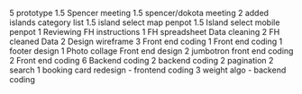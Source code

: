 5 prototype
1.5 Spencer meeting
1.5 spencer/dokota meeting
2 added islands category list
1.5 island select map penpot
1.5 Island select mobile penpot
1 Reviewing FH instructions
1 FH spreadsheet Data cleaning
2 FH cleaned Data
2 Design wireframe
3 Front end coding
1 Front end coding
1 footer design
1 Photo collage Front end design
2 jumbotron front end coding
2 Front end coding
6 Backend coding
2 backend coding
2 pagination
2 search
1 booking card redesign - frontend coding
3 weight algo - backend coding